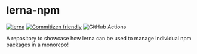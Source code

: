 # lerna-npm

[![lerna](https://img.shields.io/badge/maintained%20with-lerna-cc00ff.svg)](https://lerna.js.org/) [![Commitizen friendly](https://img.shields.io/badge/commitizen-friendly-brightgreen.svg)](http://commitizen.github.io/cz-cli/) ![GitHub Actions](https://github.com/dcolesdev/lerna-npm/actions/workflows/publish.yml/badge.svg)

A repository to showcase how lerna can be used to manage individual npm packages in a monorepo!
